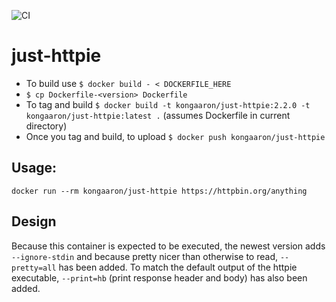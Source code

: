 ![CI](https://github.com/aaronhmiller/just-httpie/workflows/CI/badge.svg)

# just-httpie

* To build use `$ docker build - < DOCKERFILE_HERE`
* `$ cp Dockerfile-<version> Dockerfile`
* To tag and build `$ docker build -t kongaaron/just-httpie:2.2.0 -t kongaaron/just-httpie:latest .` (assumes Dockerfile in current directory)
* Once you tag and build, to upload `$ docker push kongaaron/just-httpie`

## Usage:
`docker run --rm kongaaron/just-httpie https://httpbin.org/anything`

## Design
Because this container is expected to be executed, the newest version adds `--ignore-stdin` and because pretty nicer than otherwise to read, `--pretty=all` has been added. To match the default output of the httpie executable, `--print=hb` (print response header and body) has also been added.
